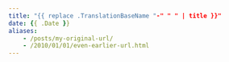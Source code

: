 ```yaml
---
title: "{{ replace .TranslationBaseName "-" " " | title }}"
date: {{ .Date }}
aliases:
    - /posts/my-original-url/
    - /2010/01/01/even-earlier-url.html
---
```

